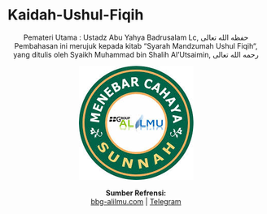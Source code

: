 # Kaidah-Ushul-Fiqih

<p align="center">
Pemateri Utama : Ustadz Abu Yahya Badrusalam Lc,  حفظه الله تعالى
Pembahasan ini merujuk kepada kitab “Syarah Mandzumah Ushul Fiqih“, yang ditulis oleh Syaikh Muhammad bin Shalih Al’Utsaimin, رحمه الله تعالى
</p>

<p align="center">
<img src="/Pictures/logo.jpeg" alt="My cool logo"/>
</p>

<p align="center">
  <b>Sumber Refrensi:</b><br>
  <a href="https://goo.gl/9N6nQW">bbg-alilmu.com</a> |
  <a href="https://t.me/kaidah_ushul_fiqih">Telegram</a> 
</p>

